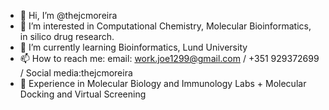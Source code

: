 - 👋 Hi, I’m @thejcmoreira
- 👀 I’m interested in Computational Chemistry, Molecular Bioinformatics, in silico drug research.
- 🌱 I’m currently learning Bioinformatics, Lund University
- 📫 How to reach me: email: work.joe1299@gmail.com / +351 929372699 / Social media:thejcmoreira
- 💼 Experience in Molecular Biology and Immunology Labs + Molecular Docking and Virtual Screening

<!---
thejcmoreira/thejcmoreira is a ✨ special ✨ repository because its `README.md` (this file) appears on your GitHub profile.
You can click the Preview link to take a look at your changes.
--->
